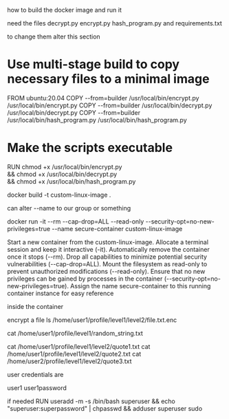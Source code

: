 how to build the docker image and run it

need the files decrypt.py encrypt.py hash_program.py and requirements.txt

to change them alter this section 

# Use multi-stage build to copy necessary files to a minimal image
FROM ubuntu:20.04
COPY --from=builder /usr/local/bin/encrypt.py /usr/local/bin/encrypt.py
COPY --from=builder /usr/local/bin/decrypt.py /usr/local/bin/decrypt.py
COPY --from=builder /usr/local/bin/hash_program.py /usr/local/bin/hash_program.py


# Make the scripts executable
RUN chmod +x /usr/local/bin/encrypt.py \
    && chmod +x /usr/local/bin/decrypt.py \
    && chmod +x /usr/local/bin/hash_program.py




docker build -t custom-linux-image .

can alter --name to our group or something

docker run -it --rm --cap-drop=ALL --read-only --security-opt=no-new-privileges=true --name secure-container custom-linux-image

Start a new container from the custom-linux-image.
Allocate a terminal session and keep it interactive (-it).
Automatically remove the container once it stops (--rm).
Drop all capabilities to minimize potential security vulnerabilities (--cap-drop=ALL).
Mount the filesystem as read-only to prevent unauthorized modifications (--read-only).
Ensure that no new privileges can be gained by processes in the container (--security-opt=no-new-privileges=true).
Assign the name secure-container to this running container instance for easy reference

inside the container

encrypt a file
ls /home/user1/profile/level1/level2/file.txt.enc

cat /home/user1/profile/level1/random_string.txt

cat /home/user1/profile/level1/level2/quote1.txt
cat /home/user1/profile/level1/level2/quote2.txt
cat /home/user2/profile/level1/level2/quote3.txt

user credentials are

user1 user1password

if needed
RUN useradd -m -s /bin/bash superuser && echo "superuser:superpassword" | chpasswd && adduser superuser sudo
